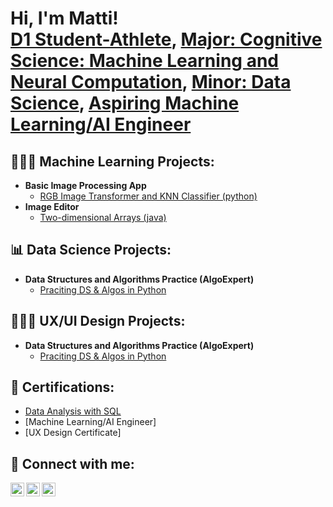 <h1>Hi, I'm Matti! <br/><a href="https://ucsdtritons.com/sports/womens-rowing/roster/matti-key/13072">D1 Student-Athlete</a>, <a href="https://cogsci.ucsd.edu/undergraduates/major/machine-learning.html">Major: Cognitive Science: Machine Learning and Neural Computation</a>, <a href="https://catalog.ucsd.edu/archive/2021-22/curric/DSC.html">Minor: Data Science</a>, <a href="www.linkedin.com/in/matti-key">Aspiring Machine Learning/AI Engineer</a>

<h2>👩🏽‍💻 Machine Learning Projects:</h2>

- <b>Basic Image Processing App </b>
  - [RGB Image Transformer and KNN Classifier (python)](https://github.com/keyaura3/BasicImageProcessing/tree/main)
- <b>Image Editor </b>
  - [Two-dimensional Arrays (java)](https://github.com/keyaura3/BasicImageProcessing/tree/main)

<h2>📊 Data Science Projects:</h2>

- <b>Data Structures and Algorithms Practice (AlgoExpert)</b>
  - [Praciting DS & Algos in Python](https://github.com/joshmadakor1/Algorithms-Practice)

<h2>👩🏽‍🎨 UX/UI Design Projects:</h2>

- <b>Data Structures and Algorithms Practice (AlgoExpert)</b>
  - [Praciting DS & Algos in Python](https://github.com/joshmadakor1/Algorithms-Practice)

<h2>📄 Certifications:</h2>

- [Data Analysis with SQL](https://drive.google.com/file/d/1ihv51g-kq-Duyn2t0llORAzG1vDNi_kL/view?usp=sharing)
- [Machine Learning/AI Engineer]
- [UX Design Certificate]




<h2> 🤳 Connect with me:</h2>

[<img align="left" alt="JoshMadakor | LinkedIn" width="22px" src="https://cdn.jsdelivr.net/npm/simple-icons@v3/icons/linkedin.svg" />][linkedin]
[<img align="left" alt="JoshMadakor | Instagram" width="22px" src="https://cdn.jsdelivr.net/npm/simple-icons@v3/icons/instagram.svg" />][instagram]
[<img align="left" alt="JoshMadakor | Gmail" width="22px" src="https://upload.wikimedia.org/wikipedia/commons/7/7e/Gmail_icon_%282020%29.svg" />][gmail]


[instagram]: https://www.instagram.com/joshmadakor/
[linkedin]: www.linkedin.com/in/matti-key
[gmail]: akey@ucsd.edu

<!--
**joshmadakor1/joshmadakor1** is a ✨ _special_ ✨ repository because its `README.md` (this file) appears on your GitHub profile.

Here are some ideas to get you started:

- 🔭 I’m currently working on ...
- 🌱 I’m currently learning ...
- 👯 I’m looking to collaborate on ...
- 🤔 I’m looking for help with ...
- 💬 Ask me about ...
- 📫 How to reach me: ...
- 😄 Pronouns: ...
- ⚡ Fun fact: ...
-->
